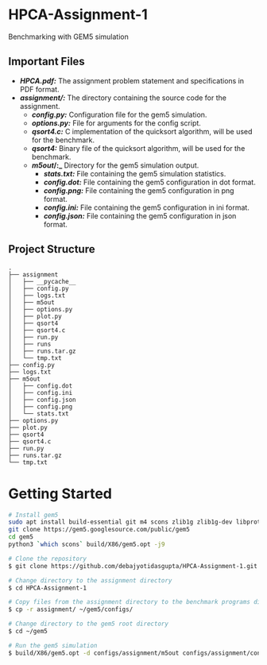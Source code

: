 # HPCA-Assignment-1

Benchmarking with GEM5 simulation

## Important Files

- **_HPCA.pdf\:_** The assignment problem statement and specifications in PDF format.
- **_assignment/\:_** The directory containing the source code for the assignment.
    - **_config.py\:_** Configuration file for the gem5 simulation.
    - **_options.py\:_** File for arguments for the config script.
    - **_qsort4.c\:_** C implementation of the quicksort algorithm, will be used for the benchmark.
    - **_qsort4\:_** Binary file of the quicksort algorithm, will be used for the benchmark.
    - **_m5out_/\:_** Directory for the gem5 simulation output.
        - **_stats.txt\:_** File containing the gem5 simulation statistics.
        - **_config.dot\:_** File containing the gem5 configuration in dot format.
        - **_config.png\:_** File containing the gem5 configuration in png format.
        - **_config.ini\:_** File containing the gem5 configuration in ini format.
        - **_config.json\:_** File containing the gem5 configuration in json format.

## Project Structure

```
.
├── assignment
│   ├── __pycache__
│   ├── config.py
│   ├── logs.txt
│   ├── m5out
│   ├── options.py
│   ├── plot.py
│   ├── qsort4
│   ├── qsort4.c
│   ├── run.py
│   ├── runs
│   ├── runs.tar.gz
│   └── tmp.txt
├── config.py
├── logs.txt
├── m5out
│   ├── config.dot
│   ├── config.ini
│   ├── config.json
│   ├── config.png
│   └── stats.txt
├── options.py
├── plot.py
├── qsort4
├── qsort4.c
├── run.py
├── runs.tar.gz
└── tmp.txt
```

# Getting Started

```bash
# Install gem5
sudo apt install build-essential git m4 scons zlib1g zlib1g-dev libprotobuf-dev protobuf-compiler libprotoc-dev libgoogle-perftools-dev python-dev python
git clone https://gem5.googlesource.com/public/gem5
cd gem5
python3 `which scons` build/X86/gem5.opt -j9

# Clone the repository
$ git clone https://github.com/debajyotidasgupta/HPCA-Assignment-1.git

# Change directory to the assignment directory
$ cd HPCA-Assignment-1

# Copy files from the assignment directory to the benchmark programs directory
$ cp -r assignment/ ~/gem5/configs/

# Change directory to the gem5 root directory
$ cd ~/gem5

# Run the gem5 simulation
$ build/X86/gem5.opt -d configs/assignment/m5out configs/assignment/config.py -b configs/assignment/qsort4
```
